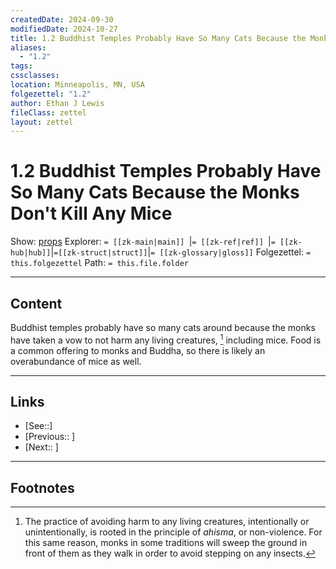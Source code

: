 ```yaml
---
createdDate: 2024-09-30
modifiedDate: 2024-10-27
title: 1.2 Buddhist Temples Probably Have So Many Cats Because the Monks Don't Kill Any Mice
aliases:
  - "1.2"
tags: 
cssclasses: 
location: Minneapolis, MN, USA
folgezettel: "1.2"
author: Ethan J Lewis
fileClass: zettel
layout: zettel
---
```


# 1.2 Buddhist Temples Probably Have So Many Cats Because the Monks Don't Kill Any Mice

Show: [props](obsidian://adv-uri?vault=ejl-zk&commandid=properties%3Aopen-local) 
Explorer: `= [[zk-main|main]] `|`= [[zk-ref|ref]] `|`= [[zk-hub|hub]]`|`=[[zk-struct|struct]]`|`= [[zk-glossary|gloss]]`
Folgezettel: `= this.folgezettel` 
Path: `= this.file.folder`
- - -

## Content

Buddhist temples probably have so many cats around because the monks have taken a vow to not harm any living creatures, [^1] including mice. Food is a common offering to monks and Buddha, so there is likely an overabundance of mice as well. 

- - -

## Links

- [See::]
- [Previous:: ]
- [Next:: ]
- - -

## Footnotes

[^1]: The practice of avoiding harm to any living creatures, intentionally or unintentionally, is rooted in the principle of *ahisma*, or non-violence. For this same reason, monks in some traditions will sweep the ground in front of them as they walk in order to avoid stepping on any insects. 